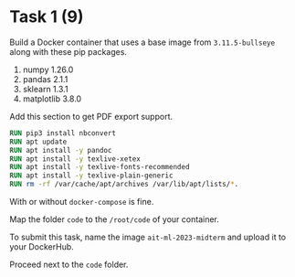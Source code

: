 # Task 1 (9)

Build a Docker container that uses a base image from `3.11.5-bullseye` along with these pip packages.

1. numpy 1.26.0
2. pandas 2.1.1
3. sklearn 1.3.1
4. matplotlib 3.8.0 

Add this section to get PDF export support.

```Dockerfile
RUN pip3 install nbconvert
RUN apt update
RUN apt install -y pandoc
RUN apt install -y texlive-xetex 
RUN apt install -y texlive-fonts-recommended 
RUN apt install -y texlive-plain-generic
RUN rm -rf /var/cache/apt/archives /var/lib/apt/lists/*.
```

With or without `docker-compose` is fine. 

Map the folder `code` to the `/root/code` of your container.

To submit this task, name the image `ait-ml-2023-midterm` and upload it to your DockerHub.

Proceed next to the `code` folder.